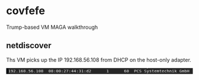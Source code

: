 # covfefe
Trump-based VM MAGA walkthrough


## netdiscover

Ths VM picks up the IP 192.168.56.108 from DHCP on the host-only adapter.

![Alt text](./netdiscover.png?raw=true)


